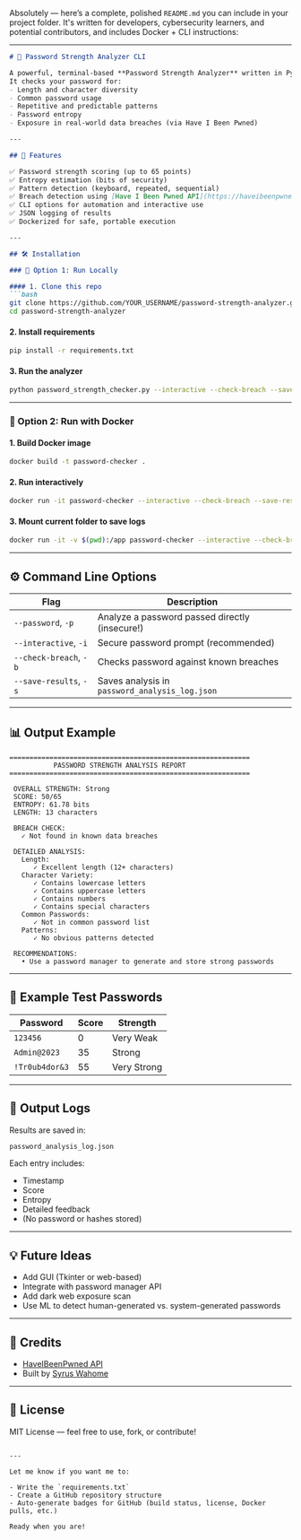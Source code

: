 Absolutely — here’s a complete, polished `README.md` you can include in your project folder. It's written for developers, cybersecurity learners, and potential contributors, and includes Docker + CLI instructions:

---

````markdown
# 🔐 Password Strength Analyzer CLI

A powerful, terminal-based **Password Strength Analyzer** written in Python.  
It checks your password for:
- Length and character diversity
- Common password usage
- Repetitive and predictable patterns
- Password entropy
- Exposure in real-world data breaches (via Have I Been Pwned)

---

## 🚀 Features

✅ Password strength scoring (up to 65 points)  
✅ Entropy estimation (bits of security)  
✅ Pattern detection (keyboard, repeated, sequential)  
✅ Breach detection using [Have I Been Pwned API](https://haveibeenpwned.com/API/v3#SearchingPwnedPasswordsByRange)  
✅ CLI options for automation and interactive use  
✅ JSON logging of results  
✅ Dockerized for safe, portable execution

---

## 🛠 Installation

### 🔧 Option 1: Run Locally

#### 1. Clone this repo
```bash
git clone https://github.com/YOUR_USERNAME/password-strength-analyzer.git
cd password-strength-analyzer
````

#### 2. Install requirements

```bash
pip install -r requirements.txt
```

#### 3. Run the analyzer

```bash
python password_strength_checker.py --interactive --check-breach --save-results
```

---

### 🐳 Option 2: Run with Docker

#### 1. Build Docker image

```bash
docker build -t password-checker .
```

#### 2. Run interactively

```bash
docker run -it password-checker --interactive --check-breach --save-results
```

#### 3. Mount current folder to save logs

```bash
docker run -it -v $(pwd):/app password-checker --interactive --check-breach --save-results
```

---

## ⚙️ Command Line Options

| Flag                   | Description                                    |
| ---------------------- | ---------------------------------------------- |
| `--password`, `-p`     | Analyze a password passed directly (insecure!) |
| `--interactive`, `-i`  | Secure password prompt (recommended)           |
| `--check-breach`, `-b` | Checks password against known breaches         |
| `--save-results`, `-s` | Saves analysis in `password_analysis_log.json` |

---

## 📊 Output Example

```
============================================================
           PASSWORD STRENGTH ANALYSIS REPORT
============================================================

 OVERALL STRENGTH: Strong
 SCORE: 50/65
 ENTROPY: 61.78 bits
 LENGTH: 13 characters

 BREACH CHECK:
   ✓ Not found in known data breaches

 DETAILED ANALYSIS:
   Length:
      ✓ Excellent length (12+ characters)
   Character Variety:
      ✓ Contains lowercase letters
      ✓ Contains uppercase letters
      ✓ Contains numbers
      ✓ Contains special characters
   Common Passwords:
      ✓ Not in common password list
   Patterns:
      ✓ No obvious patterns detected

 RECOMMENDATIONS:
   • Use a password manager to generate and store strong passwords
```

---

## 🧪 Example Test Passwords

| Password       | Score | Strength    |
| -------------- | ----- | ----------- |
| `123456`       | 0     | Very Weak   |
| `Admin@2023`   | 35    | Strong      |
| `!Tr0ub4dor&3` | 55    | Very Strong |

---

## 📂 Output Logs

Results are saved in:

```bash
password_analysis_log.json
```

Each entry includes:

* Timestamp
* Score
* Entropy
* Detailed feedback
* (No password or hashes stored)

---

## 💡 Future Ideas

* Add GUI (Tkinter or web-based)
* Integrate with password manager API
* Add dark web exposure scan
* Use ML to detect human-generated vs. system-generated passwords

---

## 🙏 Credits

* [HaveIBeenPwned API](https://haveibeenpwned.com/API/v3)
* Built by [Syrus Wahome](https://github.com/YOUR_USERNAME)

---

## 📜 License

MIT License — feel free to use, fork, or contribute!

```

---

Let me know if you want me to:

- Write the `requirements.txt`
- Create a GitHub repository structure
- Auto-generate badges for GitHub (build status, license, Docker pulls, etc.)

Ready when you are!
```
